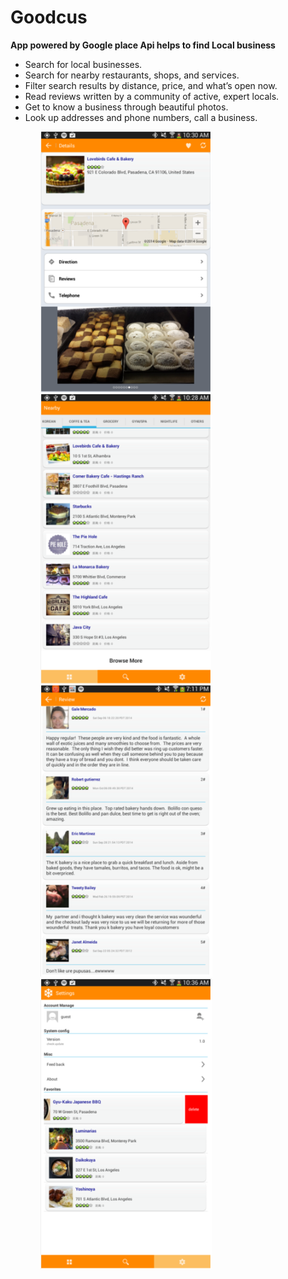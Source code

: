Goodcus
=======
<b>App powered by Google place Api helps to find Local business</b></br>
<ul>
 <li>Search for local businesses.</li>
 <li>Search for nearby restaurants, shops, and services.</li>
 <li>Filter search results by distance, price, and what’s open now.</li>
 <li>Read reviews written by a community of active, expert locals.</li>
 <li> Get to know a business through beautiful photos.</li>
 <li>Look up addresses and phone numbers, call a business.</li>
<ul>

![Detail page](https://github.com/jovizhen/Goodcus/blob/master/sample/detail_page.png)
![Nearby page](https://github.com/jovizhen/Goodcus/blob/master/sample/nearby_page.png)
![Review Page](https://github.com/jovizhen/Goodcus/blob/master/sample/review_page.png)
![Setting page](https://github.com/jovizhen/Goodcus/blob/master/sample/setting_page.png)
